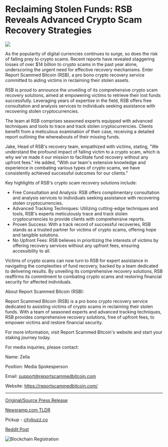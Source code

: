 # Reclaiming Stolen Funds: RSB Reveals Advanced Crypto Scam Recovery Strategies

![](https://blockchainwire.s3.amazonaws.com/NcryptbitTechnologies/editor_image/903ac248-f5fd-4156-b581-9694d48997d5.png)

As the popularity of digital currencies continues to surge, so does the risk of falling prey to crypto scams. Recent reports have revealed staggering losses of over $14 billion to crypto scams in the past year alone, underscoring the urgent need for effective recovery mechanisms. Enter Report Scammed Bitcoin (RSB), a pro bono crypto recovery service committed to aiding victims in reclaiming their stolen assets.

RSB is proud to announce the unveiling of its comprehensive crypto scam recovery solutions, aimed at empowering victims to retrieve their lost funds successfully. Leveraging years of expertise in the field, RSB offers free consultation and analysis services to individuals seeking assistance with recovering stolen cryptocurrencies.

The team at RSB comprises seasoned experts equipped with advanced techniques and tools to trace and track stolen cryptocurrencies. Clients benefit from a meticulous examination of their case, receiving a detailed report outlining the whereabouts of their missing funds.

Jake, Head of RSB's recovery team, empathized with victims, stating, "We understand the profound impact of falling victim to a crypto scam, which is why we've made it our mission to facilitate fund recovery without any upfront fees." He added, "With our team's extensive knowledge and experience in combating various types of crypto scams, we have consistently achieved successful outcomes for our clients."

Key highlights of RSB's crypto scam recovery solutions include:

* Free Consultation and Analysis: RSB offers complimentary consultation and analysis services to individuals seeking assistance with recovering stolen cryptocurrencies.
* Advanced Tracking Techniques: Utilizing cutting-edge techniques and tools, RSB's experts meticulously trace and track stolen cryptocurrencies to provide clients with comprehensive reports.
* Proven Success: With a track record of successful recoveries, RSB stands as a trusted partner for victims of crypto scams, offering hope and tangible solutions.
* No Upfront Fees: RSB believes in prioritizing the interests of victims by offering recovery services without any upfront fees, ensuring accessibility to all.

Victims of crypto scams can now turn to RSB for expert assistance in navigating the complexities of fund recovery, backed by a team dedicated to delivering results. By unveiling its comprehensive recovery solutions, RSB reaffirms its commitment to combating crypto scams and restoring financial security for affected individuals.

About Report Scammed Bitcoin (RSB):

Report Scammed Bitcoin (RSB) is a pro bono crypto recovery service dedicated to assisting victims of crypto scams in reclaiming their stolen funds. With a team of seasoned experts and advanced tracking techniques, RSB provides comprehensive recovery solutions, free of upfront fees, to empower victims and restore financial security.

For more information, visit Report Scammed Bitcoin's website and start your staking journey today.

For media inquiries, please contact:

Name: Zella

Position: Media Spokesperson

Email: support@reportscammedbitcoin.com

Website: https://reportscammedbitcoin.com/ 

---

[Original/Source Press Release](https://blockchainwire.io/press-release/reclaiming-stolen-funds-rsb-reveals-advanced-crypto-scam-recovery-strategies)
                    

[Newsramp.com TLDR](https://newsramp.com/curated-news/report-scammed-bitcoin-unveils-comprehensive-crypto-scam-recovery-solutions/3bbbed5f4cab28e3f52fefdce4af5420) 


Pickup - [citybuzz.co](https://citybuzz.co/2024/03/21/rsb-unveils-advanced-crypto-scam-recovery-solutions)
 



[Reddit Post](https://www.reddit.com/r/CryptoNewsInfo/comments/1bko8kr/report_scammed_bitcoin_unveils_comprehensive/) 



![Blockchain Registration](https://cdn.newsramp.app/blockchainwire/qrcode/243/22/seek6Bje.webp)